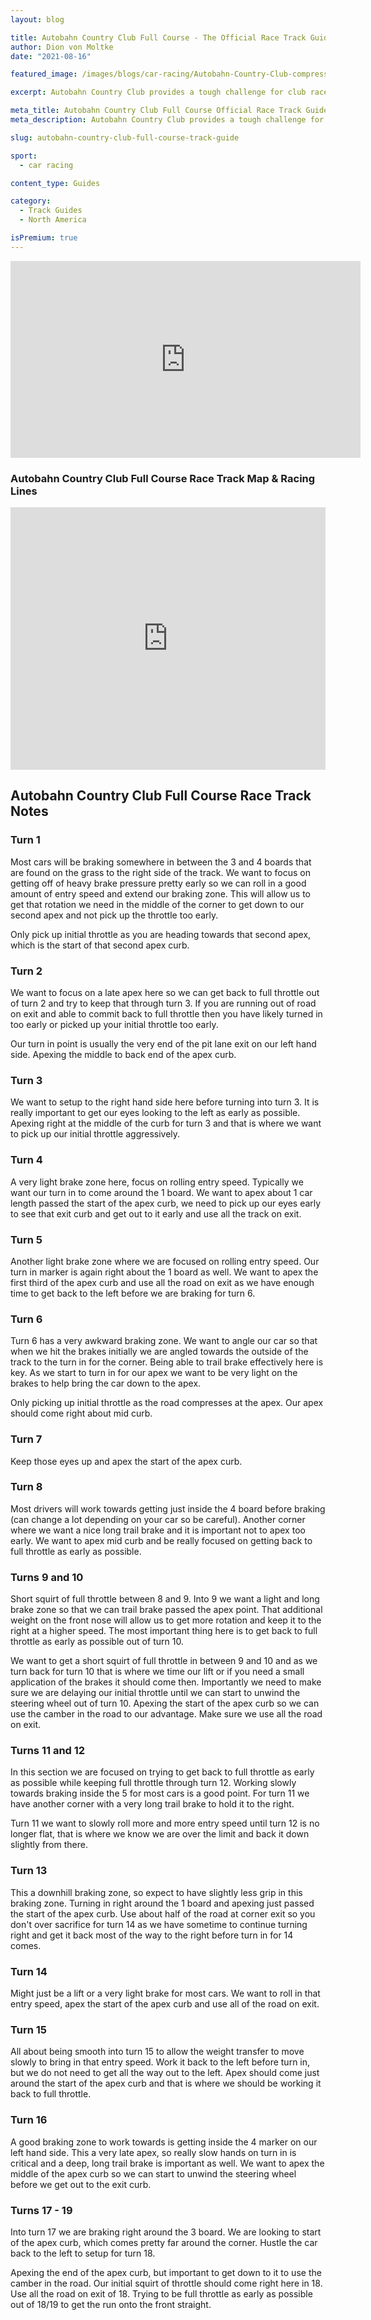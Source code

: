 ```yaml
---
layout: blog

title: Autobahn Country Club Full Course - The Official Race Track Guide
author: Dion von Moltke
date: "2021-08-16"

featured_image: /images/blogs/car-racing/Autobahn-Country-Club-compressor.jpg

excerpt: Autobahn Country Club provides a tough challenge for club racers.  It is a fluid race track with very technical sections.  Learn how professional drivers attack it here!

meta_title: Autobahn Country Club Full Course Official Race Track Guide
meta_description: Autobahn Country Club provides a tough challenge for club racers.  It is a fluid race track with very technical sections.  Learn how professional drivers attack it here!

slug: autobahn-country-club-full-course-track-guide

sport:
  - car racing

content_type: Guides

category:
  - Track Guides
  - North America

isPremium: true
---
```


<iframe title="Blog iFrame" id="videoIframe" width="560" height="315" src="https://www.youtube.com/embed/5xAlZXXAVKE" frameborder="0" allow="accelerometer; autoplay; encrypted-media; gyroscope; picture-in-picture" allowfullscreen></iframe>

### Autobahn Country Club Full Course Race Track Map & Racing Lines

<iframe title="Blog iFrame" src="https://open-racer.com/embed#/W0EiVaTRkvcPustrenbo" style="height: 420px; width: 100%; border: 0"></iframe>

## Autobahn Country Club Full Course Race Track Notes

### Turn 1

Most cars will be braking somewhere in between the 3 and 4 boards that are found on the grass to the right side of the track. We want to focus on getting off of heavy brake pressure pretty early so we can roll in a good amount of entry speed and extend our braking zone. This will allow us to get that rotation we need in the middle of the corner to get down to our second apex and not pick up the throttle too early.

Only pick up initial throttle as you are heading towards that second apex, which is the start of that second apex curb.

### Turn 2

We want to focus on a late apex here so we can get back to full throttle out of turn 2 and try to keep that through turn 3. If you are running out of road on exit and able to commit back to full throttle then you have likely turned in too early or picked up your initial throttle too early.

Our turn in point is usually the very end of the pit lane exit on our left hand side. Apexing the middle to back end of the apex curb.

### Turn 3

We want to setup to the right hand side here before turning into turn 3. It is really important to get our eyes looking to the left as early as possible. Apexing right at the middle of the curb for turn 3 and that is where we want to pick up our initial throttle aggressively.

### Turn 4

A very light brake zone here, focus on rolling entry speed. Typically we want our turn in to come around the 1 board. We want to apex about 1 car length passed the start of the apex curb, we need to pick up our eyes early to see that exit curb and get out to it early and use all the track on exit.

### Turn 5

Another light brake zone where we are focused on rolling entry speed. Our turn in marker is again right about the 1 board as well. We want to apex the first third of the apex curb and use all the road on exit as we have enough time to get back to the left before we are braking for turn 6.

### Turn 6

Turn 6 has a very awkward braking zone. We want to angle our car so that when we hit the brakes initially we are angled towards the outside of the track to the turn in for the corner. Being able to trail brake effectively here is key. As we start to turn in for our apex we want to be very light on the brakes to help bring the car down to the apex.

Only picking up initial throttle as the road compresses at the apex. Our apex should come right about mid curb.

### Turn 7

Keep those eyes up and apex the start of the apex curb.

### Turn 8

Most drivers will work towards getting just inside the 4 board before braking (can change a lot depending on your car so be careful). Another corner where we want a nice long trail brake and it is important not to apex too early. We want to apex mid curb and be really focused on getting back to full throttle as early as possible.

### Turns 9 and 10

Short squirt of full throttle between 8 and 9. Into 9 we want a light and long brake zone so that we can trail brake passed the apex point. That additional weight on the front nose will allow us to get more rotation and keep it to the right at a higher speed. The most important thing here is to get back to full throttle as early as possible out of turn 10.

We want to get a short squirt of full throttle in between 9 and 10 and as we turn back for turn 10 that is where we time our lift or if you need a small application of the brakes it should come then. Importantly we need to make sure we are delaying our initial throttle until we can start to unwind the steering wheel out of turn 10. Apexing the start of the apex curb so we can use the camber in the road to our advantage. Make sure we use all the road on exit.

### Turns 11 and 12

In this section we are focused on trying to get back to full throttle as early as possible while keeping full throttle through turn 12. Working slowly towards braking inside the 5 for most cars is a good point. For turn 11 we have another corner with a very long trail brake to hold it to the right.

Turn 11 we want to slowly roll more and more entry speed until turn 12 is no longer flat, that is where we know we are over the limit and back it down slightly from there.

### Turn 13

This a downhill braking zone, so expect to have slightly less grip in this braking zone. Turning in right around the 1 board and apexing just passed the start of the apex curb. Use about half of the road at corner exit so you don't over sacrifice for turn 14 as we have sometime to continue turning right and get it back most of the way to the right before turn in for 14 comes.

### Turn 14

Might just be a lift or a very light brake for most cars. We want to roll in that entry speed, apex the start of the apex curb and use all of the road on exit.

### Turn 15

All about being smooth into turn 15 to allow the weight transfer to move slowly to bring in that entry speed. Work it back to the left before turn in, but we do not need to get all the way out to the left. Apex should come just around the start of the apex curb and that is where we should be working it back to full throttle.

### Turn 16

A good braking zone to work towards is getting inside the 4 marker on our left hand side. This a very late apex, so really slow hands on turn in is critical and a deep, long trail brake is important as well. We want to apex the middle of the apex curb so we can start to unwind the steering wheel before we get out to the exit curb.

### Turns 17 - 19

Into turn 17 we are braking right around the 3 board. We are looking to start of the apex curb, which comes pretty far around the corner. Hustle the car back to the left to setup for turn 18.

Apexing the end of the apex curb, but important to get down to it to use the camber in the road. Our initial squirt of throttle should come right here in 18. Use all the road on exit of 18. Trying to be full throttle as early as possible out of 18/19 to get the run onto the front straight.
